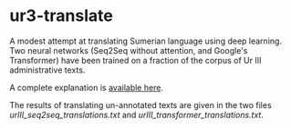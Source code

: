 # ur3-translate

A modest attempt at translating Sumerian language using deep learning.
Two neural networks (Seq2Seq without attention, and Google's Transformer) have been trained
on a fraction of the corpus of Ur III administrative texts.

A complete explanation is [available here](https://alpof.wordpress.com/2019/01/11/sumerian-translation-using-deep-learning/).

The results of translating un-annotated texts are given in the two files *urIII_seq2seq_translations.txt* and *urIII_transformer_translations.txt*.
